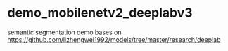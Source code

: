 # demo_mobilenetv2_deeplabv3
semantic segmentation demo bases on https://github.com/lizhengwei1992/models/tree/master/research/deeplab
